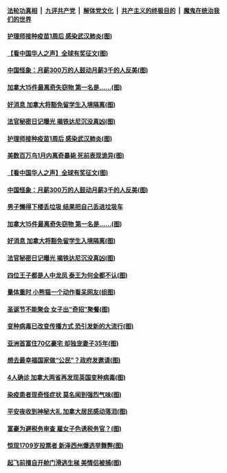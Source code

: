 ####  [法轮功真相](../../../../basic/blob/master/README.md?t=12310031) &nbsp;|&nbsp; [九评共产党](../../../../9ping.md/blob/master/README.md?t=12310031) &nbsp;|&nbsp; [解体党文化](../../../../jtdwh.md/blob/master/README.md?t=12310031)  &nbsp;|&nbsp; [共产主义的终极目的](../../../../gczydzjmd.md/blob/master/README.md?t=12310031) &nbsp;|&nbsp; [魔鬼在统治我们的世界](../../../../mgztzwmdsj.md/blob/master/README.md?t=12310031) 

#### [护理师接种疫苗1周后 感染武汉肺炎(图)](../pages/p3/957554.md?t=12310031) 

#### [【看中国华人之声】全球有奖征文(图)](../pages/p3/953963.md?t=12310031) 

#### [中国怪象：月薪300万的人鼓动月薪3千的人反美(图)](../pages/p3/957495.md?t=12310031) 

#### [加拿大15件最离奇失窃物 第一名是……(图)](../pages/p3/957484.md?t=12310031) 

#### [好消息 加拿大将豁免留学生入境隔离(图)](../pages/p3/957431.md?t=12310031) 

#### [法官秘密日记曝光 揭铁达尼沉没真凶(图)](../pages/p3/957420.md?t=12310031) 

#### [护理师接种疫苗1周后 感染武汉肺炎(图)](../pages/p3/957554.md?t=12310031) 

#### [美数百万鸟1月内离奇暴毙 死前表现诡异(图)](../pages/p3/957550.md?t=12310031) 

#### [【看中国华人之声】全球有奖征文(图)](../pages/p3/953963.md?t=12310031) 

#### [中国怪象：月薪300万的人鼓动月薪3千的人反美(图)](../pages/p3/957495.md?t=12310031) 

#### [男子懒得下楼丢垃圾 结果把自己丢进垃圾车](../pages/p3/957492.md?t=12310031) 

#### [加拿大15件最离奇失窃物 第一名是……(图)](../pages/p3/957484.md?t=12310031) 

#### [好消息 加拿大将豁免留学生入境隔离(图)](../pages/p3/957431.md?t=12310031) 

#### [法官秘密日记曝光 揭铁达尼沉没真凶(图)](../pages/p3/957420.md?t=12310031) 

#### [四位王子都是人中龙凤 泰王为何全都不认(图)](../pages/p3/957417.md?t=12310031) 

#### [量体重时 小熊猫一个动作看呆网友(组图)](../pages/p3/957337.md?t=12310031) 

#### [圣诞节不能聚会 女子出“奇招”聚餐(图)](../pages/p3/957346.md?t=12310031) 

#### [变种病毒已改变传播方式 恐引发新的大流行(图)](../pages/p3/957338.md?t=12310031) 

#### [亚洲首富住70亿豪宅 却独宠妻子35年(图)](../pages/p3/957336.md?t=12310031) 

#### [想去最幸福国家做“公民”？政府发邀请(图)](../pages/p3/957334.md?t=12310031) 

#### [4人确诊 加拿大两省再发现英国变种病毒(图)](../pages/p3/957326.md?t=12310031) 

#### [染疫患者现奇怪症状 莫名闻到强烈气味(图)](../pages/p3/957318.md?t=12310031) 

#### [平安夜收到神秘大礼 加拿大居民感动落泪(图)](../pages/p3/957277.md?t=12310031) 

#### [富豪为避税务审查 雇女子色诱税务官？(图)](../pages/p3/956678.md?t=12310031) 

#### [惊现1709岁投票者 新泽西州爆选举舞弊(图)](../pages/p3/957187.md?t=12310031) 

#### [起飞前擅自开舱门滑逃生梯 美情侣被捕(图)](../pages/p3/957180.md?t=12310031) 

